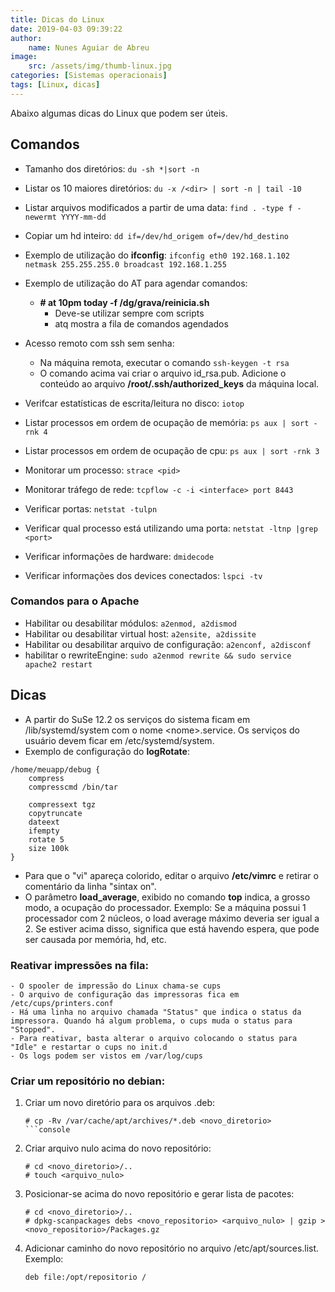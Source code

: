 ```yaml
---
title: Dicas do Linux
date: 2019-04-03 09:39:22
author: 
    name: Nunes Aguiar de Abreu
image: 
    src: /assets/img/thumb-linux.jpg
categories: [Sistemas operacionais]
tags: [Linux, dicas]
---
```


Abaixo algumas dicas do Linux que podem ser úteis.

## Comandos
- Tamanho dos diretórios: ```du -sh *|sort -n```
- Listar os 10 maiores diretórios: ```du -x /<dir> | sort -n | tail -10```
- Listar arquivos modificados a partir de uma data: ```find . -type f -newermt YYYY-mm-dd```
- Copiar um hd inteiro: ```dd if=/dev/hd_origem of=/dev/hd_destino```

- Exemplo de utilização do **ifconfig**: ```ifconfig eth0 192.168.1.102 netmask 255.255.255.0 broadcast 192.168.1.255```
- Exemplo de utilização do AT para agendar comandos: 
	- **\# at 10pm today -f /dg/grava/reinicia.sh**
    	- Deve-se utilizar sempre com scripts
		- atq mostra a fila de comandos agendados

- Acesso remoto com ssh sem senha:
  - Na máquina remota, executar o comando ```ssh-keygen -t rsa```
  - O comando acima vai criar o arquivo id_rsa.pub. Adicione o conteúdo ao arquivo **/root/.ssh/authorized_keys** da máquina local.

- Verifcar estatísticas de escrita/leitura no disco: ```iotop```
- Listar processos em ordem de ocupação de memória: ```ps aux | sort -rnk 4```
- Listar processos em ordem de ocupação de cpu: ```ps aux | sort -rnk 3```
- Monitorar um processo: ```strace <pid>```
- Monitorar tráfego de rede: ```tcpflow -c -i <interface> port 8443```
- Verificar portas: ```netstat -tulpn```
- Verificar qual processo está utilizando uma porta: ```netstat -ltnp |grep <port>```
- Verificar informações de hardware: ```dmidecode```
- Verificar informações dos devices conectados: ```lspci -tv```

### Comandos para o Apache
- Habilitar ou desabilitar módulos: ```a2enmod, a2dismod```
- Habilitar ou desabilitar virtual host: ```a2ensite, a2dissite```
- Habilitar ou desabilitar arquivo de configuração: ```a2enconf, a2disconf```
- habilitar o rewriteEngine: ```sudo a2enmod rewrite && sudo service apache2 restart```

## Dicas
- A partir do SuSe 12.2 os serviços do sistema ficam em /lib/systemd/system com o nome \<nome\>.service. Os serviços do usuário devem ficar em /etc/systemd/system.
- Exemplo de configuração do **logRotate**:
```console
/home/meuapp/debug {
	compress
	compresscmd /bin/tar

	compressext tgz
	copytruncate
	dateext
	ifempty
	rotate 5
	size 100k
}
```
- Para que o "vi" apareça colorido, editar o arquivo **/etc/vimrc** e retirar o comentário da linha "sintax on".
- O parâmetro **load_average**, exibido no comando **top** indica, a grosso modo, a ocupação do processador. Exemplo: Se a máquina possui 1 processador com 2 núcleos, o load average máximo deveria ser igual a 2. Se estiver acima disso, significa que está havendo espera, que pode ser causada por memória, hd, etc.
  
### Reativar impressões na fila:
    - O spooler de impressão do Linux chama-se cups
	- O arquivo de configuração das impressoras fica em /etc/cups/printers.conf
	- Há uma linha no arquivo chamada "Status" que indica o status da impressora. Quando há algum problema, o cups muda o status para "Stopped". 
	- Para reativar, basta alterar o arquivo colocando o status para "Idle" e restartar o cups no init.d
	- Os logs podem ser vistos em /var/log/cups

### Criar um repositório no debian:
1. Criar um novo diretório para os arquivos .deb: 
	```console
	# cp -Rv /var/cache/apt/archives/*.deb <novo_diretorio>
	```console
2. Criar arquivo nulo acima do novo repositório:
	```console
	# cd <novo_diretorio>/..
	# touch <arquivo_nulo>
	```
3. Posicionar-se acima do novo repositório e gerar lista de pacotes: 
	```console
	# cd <novo_diretorio>/..
	# dpkg-scanpackages debs <novo_repositorio> <arquivo_nulo> | gzip > <novo_repositorio>/Packages.gz
	```
4. Adicionar caminho do novo repositório no arquivo /etc/apt/sources.list. Exemplo:
	```console
	deb file:/opt/repositorio /
	```